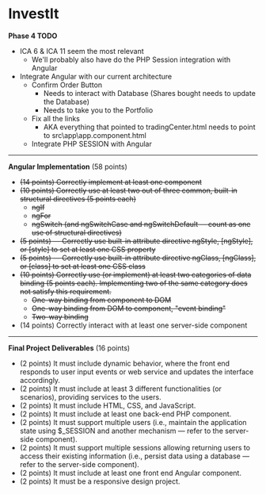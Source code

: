 # InvestIt


__Phase 4 TODO__

- ICA 6 & ICA 11 seem the most relevant
   - We'll probably also have do the PHP Session integration with Angular
- Integrate Angular with our current architecture 
   - Confirm Order Button
      - Needs to interact with Database (Shares bought needs to update the Database)
      - Needs to take you to the Portfolio
   - Fix all the links
      - AKA everything that pointed to tradingCenter.html needs to point to src\app\app.component.html
   - Integrate PHP SESSION with Angular

---
__Angular Implementation__ (58 points)

- ~~(14 points) Correctly implement at least one component~~
- ~~(10 points) Correctly use at least two out of three common, built-in structural directives (5 points each)~~
   - ~~ngIf~~
   - ~~ngFor~~
   - ~~ngSwitch (and ngSwitchCase and ngSwitchDefault -- count as one use of structural directives)~~
- ~~(5 points) — Correctly use built-in attribute directive ngStyle, [ngStyle], or [style] to set at least one CSS property~~
- ~~(5 points) — Correctly use built-in attribute directive ngClass, [ngClass], or [class] to set at least one CSS class~~
- ~~(10 points) Correctly use (or implement) at least two categories of data binding (5 points each). Implementing two of the same category does not satisfy this requirement.~~
   - ~~One-way binding from component to DOM~~
   - ~~One-way binding from DOM to component, "event binding"~~
   - ~~Two-way binding~~
- (14 points) Correctly interact with at least one server-side component

---
__Final Project Deliverables__ (16 points)
- (2 points) It must include dynamic behavior, where the front end responds to user input events or web service and updates the interface accordingly.
- (2 points) It must include at least 3 different functionalities (or scenarios), providing services to the users.
- (2 points) It must include HTML, CSS, and JavaScript.
- (2 points) It must include at least one back-end PHP component.
- (2 points) It must support multiple users (i.e., maintain the application state using $_SESSION and another mechanism — refer to the server-side component).
- (2 points) It must support multiple sessions allowing returning users to access their existing information (i.e., persist data using a database — refer to the server-side component).
- (2 points) It must include at least one front end Angular component.
- (2 points) It must be a responsive design project.


